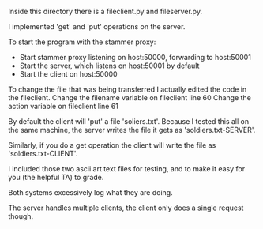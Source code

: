 Inside this directory there is a fileclient.py and fileserver.py. 

I implemented 'get' and 'put' operations on the server. 

To start the program with the stammer proxy:
  + Start stammer proxy listening on host:50000, forwarding to host:50001
  + Start the server, which listens on host:50001 by default
  + Start the client on host:50000
  
 To change the file that was being transferred I actually edited the code in the fileclient.
 Change the filename variable on fileclient line 60
 Change the action variable on fileclient line 61
 
 By default the client will 'put' a file 'soliers.txt'. Because I tested this all on the same machine, the server writes
 the file it gets as 'soldiers.txt-SERVER'.
 
 Similarly, if you do a get operation the client will write the file as 'soldiers.txt-CLIENT'.
 
 I included those two ascii art text files for testing, and to make it easy for you (the helpful TA) to grade.
 
 Both systems excessively log what they are doing.
 
 The server handles multiple clients, the client only does a single request though. 
